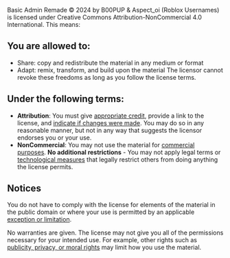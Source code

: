 Basic Admin Remade © 2024 by B00PUP & Aspect_oi (Roblox Usernames) is licensed under Creative Commons Attribution-NonCommercial 4.0 International. This means:

## You are allowed to:
- Share: copy and redistribute the material in any medium or format
- Adapt: remix, transform, and build upon the material
The licensor cannot revoke these freedoms as long as you follow the license terms.

## Under the following terms:
- **Attribution**: You must give [appropriate credit](https://creativecommons.org/licenses/by-nc/4.0/deed.en#ref-appropriate-credit), provide a link to the license, and [indicate if changes were made](https://creativecommons.org/licenses/by-nc/4.0/deed.en#ref-indicate-changes). You may do so in any reasonable manner, but not in any way that suggests the licensor endorses you or your use.
- **NonCommercial**: You may not use the material for [commercial purposes](https://creativecommons.org/licenses/by-nc/4.0/deed.en#ref-commercial-purposes).
**No additional restrictions** - You may not apply legal terms or [technological measures](https://creativecommons.org/licenses/by-nc/4.0/deed.en#ref-technological-measures) that legally restrict others from doing anything the license permits.

## Notices
You do not have to comply with the license for elements of the material in the public domain or where your use is permitted by an applicable [exception or limitation](https://creativecommons.org/licenses/by-nc/4.0/deed.en#ref-exception-or-limitation).

No warranties are given. The license may not give you all of the permissions necessary for your intended use. For example, other rights such as [publicity, privacy, or moral rights](https://creativecommons.org/licenses/by-nc/4.0/deed.en#ref-publicity-privacy-or-moral-rights) may limit how you use the material.
